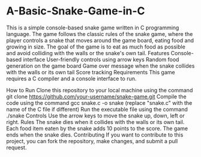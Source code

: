 # A-Basic-Snake-Game-in-C
This is a simple console-based snake game written in C programming language. The game follows the classic rules of the snake game, where the player controls a snake that moves around the game board, eating food and growing in size. The goal of the game is to eat as much food as possible and avoid colliding with the walls or the snake's own tail.
Features
Console-based interface
User-friendly controls using arrow keys
Random food generation on the game board
Game over message when the snake collides with the walls or its own tail
Score tracking
Requirements
This game requires a C compiler and a console interface to run.

How to Run
Clone this repository to your local machine using the command git clone https://github.com/your-username/snake-game.git
Compile the code using the command gcc snake.c -o snake (replace "snake.c" with the name of the C file if different)
Run the executable file using the command ./snake
Controls
Use the arrow keys to move the snake up, down, left or right.
Rules
The snake dies when it collides with the walls or its own tail.
Each food item eaten by the snake adds 10 points to the score.
The game ends when the snake dies.
Contributing
If you want to contribute to this project, you can fork the repository, make changes, and submit a pull request.
